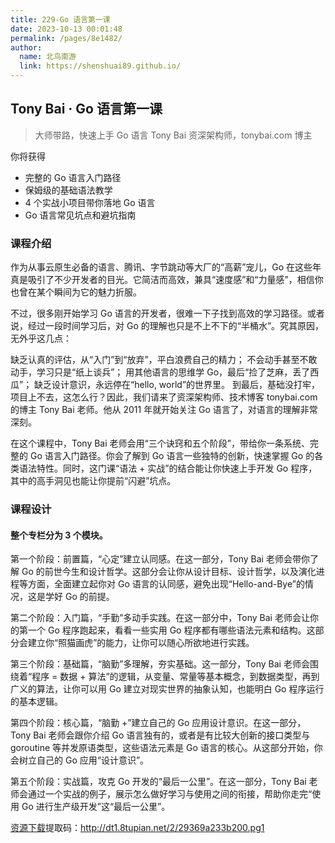 ```yaml
---
title: 229-Go 语言第一课
date: 2023-10-13 00:01:48
permalink: /pages/8e1482/
author: 
  name: 北鸟南游
  link: https://shenshuai89.github.io/
---
```

## Tony Bai · Go 语言第一课

> 大师带路，快速上手 Go 语言
> Tony Bai  资深架构师，tonybai.com 博主

你将获得

- 完整的 Go 语言入门路径
- 保姆级的基础语法教学
- 4 个实战小项目带你落地 Go 语言
- Go 语言常见坑点和避坑指南

### 课程介绍

作为从事云原生必备的语言、腾讯、字节跳动等大厂的“高薪”宠儿，Go 在这些年真是吸引了不少开发者的目光。它简洁而高效，兼具“速度感”和“力量感”，相信你也曾在某个瞬间为它的魅力折服。

不过，很多刚开始学习 Go 语言的开发者，很难一下子找到高效的学习路径。或者说，经过一段时间学习后，对 Go 的理解也只是不上不下的“半桶水”。究其原因，无外乎这几点：

缺乏认真的评估，从“入门”到“放弃”，平白浪费自己的精力；
不会动手甚至不敢动手，学习只是“纸上谈兵”；
用其他语言的思维学 Go，最后“捡了芝麻，丢了西瓜”；
缺乏设计意识，永远停在“hello, world”的世界里。
到最后，基础没打牢，项目上不去，这怎么行？因此，我们请来了资深架构师、技术博客 tonybai.com 的博主 Tony Bai 老师。他从 2011 年就开始关注 Go 语言了，对语言的理解非常深刻。

在这个课程中，Tony Bai 老师会用“三个诀窍和五个阶段”，带给你一条系统、完整的 Go 语言入门路径。你会了解到 Go 语言一些独特的创新，快速掌握 Go 的各类语法特性。同时，这门课“语法 + 实战”的结合能让你快速上手开发 Go 程序，其中的高手洞见也能让你提前“闪避”坑点。

### 课程设计

#### 整个专栏分为 3 个模块。

第一个阶段：前置篇，“心定”建立认同感。在这一部分，Tony Bai 老师会带你了解 Go 的前世今生和设计哲学。这部分会让你从设计目标、设计哲学，以及演化进程等方面，全面建立起你对 Go 语言的认同感，避免出现“Hello-and-Bye”的情况，这是学好 Go 的前提。

第二个阶段：入门篇，“手勤”多动手实践。在这一部分中，Tony Bai 老师会让你的第一个 Go 程序跑起来，看看一些实用 Go 程序都有哪些语法元素和结构。这部分会建立你“照猫画虎”的能力，让你可以随心所欲地进行实践。

第三个阶段：基础篇，“脑勤”多理解，夯实基础。这一部分，Tony Bai 老师会围绕着“程序 = 数据 + 算法”的逻辑，从变量、常量等基本概念，到数据类型，再到广义的算法，让你可以用 Go 建立对现实世界的抽象认知，也能明白 Go 程序运行的基本逻辑。

第四个阶段：核心篇，“脑勤 +”建立自己的 Go 应用设计意识。在这一部分，Tony Bai 老师会跟你介绍 Go 语言独有的，或者是有比较大创新的接口类型与 goroutine 等并发原语类型，这些语法元素是 Go 语言的核心。从这部分开始，你会树立自己的 Go 应用“设计意识”。

第五个阶段：实战篇，攻克 Go 开发的“最后一公里”。在这一部分，Tony Bai 老师会通过一个实战的例子，展示怎么做好学习与使用之间的衔接，帮助你走完“使用 Go 进行生产级开发”这“最后一公里”。

[资源下载](https://pan.baidu.com/s/1SFuiE9iM_al2iseXmD6suw)提取码：http://dt1.8tupian.net/2/29369a233b200.pg1
